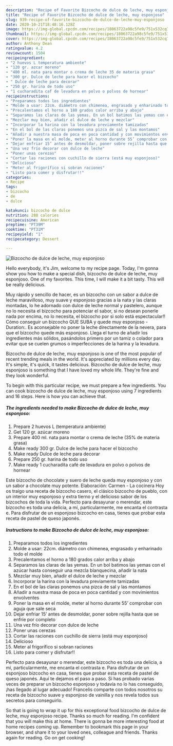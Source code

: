 ```yaml
---
description: "Recipe of Favorite Bizcocho de dulce de leche, muy esponjoso"
title: "Recipe of Favorite Bizcocho de dulce de leche, muy esponjoso"
slug: 939-recipe-of-favorite-bizcocho-de-dulce-de-leche-muy-esponjoso
date: 2020-10-21T18:48:16.128Z
image: https://img-global.cpcdn.com/recipes/18063722a98c5fe9/751x532cq70/bizcocho-de-dulce-de-leche-muy-esponjoso-foto-principal.jpg
thumbnail: https://img-global.cpcdn.com/recipes/18063722a98c5fe9/751x532cq70/bizcocho-de-dulce-de-leche-muy-esponjoso-foto-principal.jpg
cover: https://img-global.cpcdn.com/recipes/18063722a98c5fe9/751x532cq70/bizcocho-de-dulce-de-leche-muy-esponjoso-foto-principal.jpg
author: Anthony Dean
ratingvalue: 4.2
reviewcount: 1504
recipeingredient:
- "2 huevos L temperatura ambiente"
- "120 gr. azcar moreno"
- "400 ml. nata para montar o crema de leche 35 de materia grasa"
- "300 gr. Dulce de leche para hacer el bizcocho"
- " Dulce de leche para decorar"
- "250 gr. harina de todo uso"
- "1 cucharadita caf de levadura en polvo o polvos de hornear"
recipeinstructions:
- "Preparamos todos los ingredientes"
- "Molde a usar: 22cm. diámetro con chimenea, engrasado y enharinado todo el molde"
- "Precalentamos el horno a 180 grados calor arriba y abajo"
- "Separamos las claras de las yemas. En un bol batimos las yemas con el azúcar hasta conseguir una mezcla blanquecina, añadir la nata"
- "Mezclar muy bien, añadir el dulce de leche y mezclar"
- "Incorporar la harina con la levadura previamente tamizadas"
- "En el bol de las claras ponemos una pizca de sal y las montamos"
- "Añadir a nuestra masa de poca en poca cantidad y con movimientos envolventes"
- "Poner la masa en el molde, meter al horno durante 55’ comprobar con aguja que sale seca"
- "Dejar enfriar 15’ antes de desmoldar, poner sobre rejilla hasta que se enfríe por completo"
- "Una vez frío decorar con dulce de leche"
- "Poner unas cerezas"
- "Cortar las raciones con cuchillo de sierra (está muy esponjoso)"
- "Delicioso"
- "Meter al frigorífico si sobran raciones"
- "Listo para comer y disfrutar!!"
categories:
- Recipe
tags:
- bizcocho
- de
- dulce

katakunci: bizcocho de dulce 
nutrition: 288 calories
recipecuisine: American
preptime: "PT39M"
cooktime: "PT31M"
recipeyield: "1"
recipecategory: Dessert

---
```



![Bizcocho de dulce de leche, muy esponjoso](https://img-global.cpcdn.com/recipes/18063722a98c5fe9/751x532cq70/bizcocho-de-dulce-de-leche-muy-esponjoso-foto-principal.jpg)

Hello everybody, it's Jim, welcome to my recipe page. Today, I'm gonna show you how to make a special dish, bizcocho de dulce de leche, muy esponjoso. One of my favorites. This time, I will make it a bit tasty. This will be really delicious.

Muy rápido y sencillo de hacer, es un bizcocho con un sabor a dulce de leche maravilloso, muy suave y esponjoso gracias a la nata y las claras montadas, lo he adornado con dulce de leche normal y pastelero, aunque no lo necesita el bizcocho para potenciar el sabor, si no desean ponerle nada por encima, no lo necesita, el bizcocho por si solo está espectacular!! Cómo conseguir un bizcocho QUE SUBA y quede muy esponjoso - Duration:. Es aconsejable no poner la leche directamente de la nevera, para que el bizcocho quede más esponjoso. Llega el turno de añadir los ingredientes más sólidos, pasándolos primero por un tamiz o colador para evitar que se cuelen grumos o imperfecciones de la harina y la levadura.

Bizcocho de dulce de leche, muy esponjoso is one of the most popular of recent trending meals in the world. It's appreciated by millions every day. It's simple, it's quick, it tastes delicious. Bizcocho de dulce de leche, muy esponjoso is something that I have loved my whole life. They're fine and they look wonderful.


To begin with this particular recipe, we must prepare a few ingredients. You can cook bizcocho de dulce de leche, muy esponjoso using 7 ingredients and 16 steps. Here is how you can achieve that.

<!--inarticleads1-->

##### The ingredients needed to make Bizcocho de dulce de leche, muy esponjoso:

1. Prepare 2 huevos L (temperatura ambiente)
1. Get 120 gr. azúcar moreno
1. Prepare 400 ml. nata para montar o crema de leche (35% de materia grasa)
1. Make ready 300 gr. Dulce de leche para hacer el bizcocho
1. Make ready  Dulce de leche para decorar
1. Prepare 250 gr. harina de todo uso
1. Make ready 1 cucharadita café de levadura en polvo o polvos de hornear


Este bizcocho de chocolate y suero de leche queda muy esponjoso y con un sabor a chocolate muy potente. Elaboración: Carmen - La cocinera Hoy os traigo una receta de bizcocho casero, el clásico bizcocho de pueblo, con un interior muy esponjoso y extra tierno y el delicioso sabor de los bizcochos de toda la vida. Perfecto para desayunar o merendar, este bizcocho es toda una delicia, a mí, particularmente, me encanta el contrasta e. Para disfrutar de un esponjoso bizcocho en casa, tienes que probar esta receta de pastel de queso japonés. 

<!--inarticleads2-->

##### Instructions to make Bizcocho de dulce de leche, muy esponjoso:

1. Preparamos todos los ingredientes
1. Molde a usar: 22cm. diámetro con chimenea, engrasado y enharinado todo el molde
1. Precalentamos el horno a 180 grados calor arriba y abajo
1. Separamos las claras de las yemas. En un bol batimos las yemas con el azúcar hasta conseguir una mezcla blanquecina, añadir la nata
1. Mezclar muy bien, añadir el dulce de leche y mezclar
1. Incorporar la harina con la levadura previamente tamizadas
1. En el bol de las claras ponemos una pizca de sal y las montamos
1. Añadir a nuestra masa de poca en poca cantidad y con movimientos envolventes
1. Poner la masa en el molde, meter al horno durante 55’ comprobar con aguja que sale seca
1. Dejar enfriar 15’ antes de desmoldar, poner sobre rejilla hasta que se enfríe por completo
1. Una vez frío decorar con dulce de leche
1. Poner unas cerezas
1. Cortar las raciones con cuchillo de sierra (está muy esponjoso)
1. Delicioso
1. Meter al frigorífico si sobran raciones
1. Listo para comer y disfrutar!!


Perfecto para desayunar o merendar, este bizcocho es toda una delicia, a mí, particularmente, me encanta el contrasta e. Para disfrutar de un esponjoso bizcocho en casa, tienes que probar esta receta de pastel de queso japonés. Aquí te dejamos el paso a paso. Si has probado varias veces de preparar un bizcocho esponjoso y todavía no lo has conseguido, ¡has llegado al lugar adecuado! Francelis comparte con todos nosotros su receta de bizcocho suave y esponjoso de vainilla y nos revela todos sus secretos para conseguirlo. 

So that is going to wrap it up for this exceptional food bizcocho de dulce de leche, muy esponjoso recipe. Thanks so much for reading. I'm confident that you will make this at home. There is gonna be more interesting food at home recipes coming up. Remember to bookmark this page in your browser, and share it to your loved ones, colleague and friends. Thanks again for reading. Go on get cooking!
